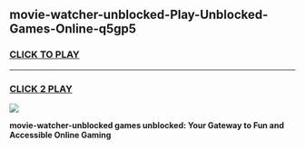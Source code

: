 
## movie-watcher-unblocked-Play-Unblocked-Games-Online-q5gp5
<h3>
<a href="https://premium76.site?title=movie-watcher-unblocked&ref=25A">CLICK TO PLAY</a></h3>
<hr>

<h3>
<a href="https://premium76.site?title=movie-watcher-unblocked&ref=25A">CLICK 2 PLAY</a>
  
</h3>

<a href="https://premium76.site?title=movie-watcher-unblocked&ref=25A"><img src="https://clearcache.store/games.png"></a>


**movie-watcher-unblocked games unblocked: Your Gateway to Fun and Accessible Online Gaming**
